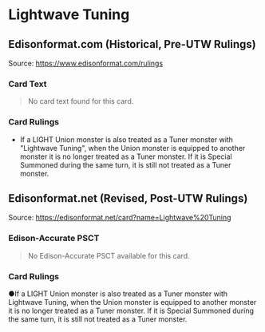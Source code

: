 # Lightwave Tuning

## Edisonformat.com (Historical, Pre-UTW Rulings)

Source: https://www.edisonformat.com/rulings

### Card Text

> No card text found for this card.

### Card Rulings

*   If a LIGHT Union monster is also treated as a Tuner monster with "Lightwave Tuning", when the Union monster is equipped to another monster it is no longer treated as a Tuner monster. If it is Special Summoned during the same turn, it is still not treated as a Tuner monster.

## Edisonformat.net (Revised, Post-UTW Rulings)

Source: https://edisonformat.net/card?name=Lightwave%20Tuning

### Edison-Accurate PSCT

> No Edison-Accurate PSCT available for this card.

### Card Rulings

●If a LIGHT Union monster is also treated as a Tuner monster with Lightwave Tuning, when the Union monster is equipped to another monster it is no longer treated as a Tuner monster. If it is Special Summoned during the same turn, it is still not treated as a Tuner monster.
            